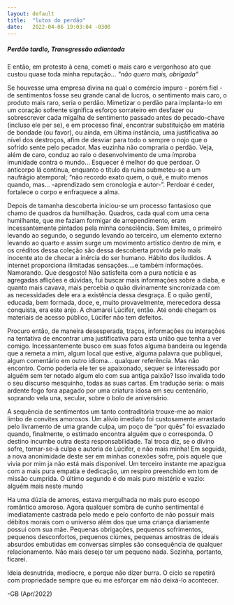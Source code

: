 ```yaml
---
layout: default
title:  "lutos do perdão"
date:   2022-04-06 19:03:04 -0300
---
```



##### Perdão tardio, Transgressão adiantada
  

E então, em protesto à cena, cometi o mais caro e vergonhoso ato que custou quase toda minha reputação...
_"não quero mais, obrigada"_
  
Se houvesse uma empresa divina na qual o comércio impuro - porém fiel - de sentimentos fosse seu grande canal de lucros,
o sentimento mais caro, o produto mais raro, seria o perdão. 
Mimetizar o perdão para implanta-lo em um coração sofrente significa esforço sorrateiro em desfazer ou sobrescrever cada migalha de sentimento passado antes do pecado-chave (incluso ele per se), e em processo final, encontrar substituição
em matéria de bondade (ou favor), ou ainda, em última instância, uma justificativa ao nível dos destroços, afim de desviar 
para todo o sempre o nojo que o sofrido sente pelo pecador. Mas euzinha não compraria o perdão. 
Veja, além de caro, conduz ao ralo o desenvolvimento de uma ímproba imunidade contra o mundo... Esquecer é melhor do que perdoar. 
O anticorpo lá continua, enquanto o título da ruína submeteu-se a um naufrágio atemporal; 
“não recordo exato quem, o quê, e muito menos quando, mas... -aprendizado sem cronologia e autor-”.
Perdoar é ceder, fortalece o corpo e enfraquece a alma.
  
Depois de tamanha descoberta iniciou-se um processo fantasioso que chamo de quadros da humilhação.
Quadros, cada qual com uma cena humilhante, que me faziam formigar de arrependimento, eram incessantemente pintados pela minha consciência. Sem limites, o primeiro levando ao segundo, o segundo levando ao terceiro, 
um elemento externo levando ao quarto e assim surge um movimento artístico dentro de mim, e os créditos dessa coleção
são dessa descoberta provida pelo mais inocente ato de checar a inércia do ser humano. Hábito dos iludidos.
A internet proporciona ilimitadas sensações....e também informações. Namorando. Que desgosto!
Não satisfeita com a pura notícia e as agregadas aflições e dúvidas, fui buscar mais informações sobre a diaba, e quanto mais cavava, mais percebia o quão divinamente sincronizada com as necessidades dele era a existência dessa desgraça.
E o quão gentil, educada, bem formada, doce, e, muito provavelmente, merecedora dessa conquista, era este anjo. A chamarei Lúcifer, então.
Até onde chegam os materiais de acesso público, Lúcifer não tem defeitos.
  
 Procuro então, de maneira desesperada, traços, informações ou interações na tentativa de encontrar uma justificativa para esta união
 que tenha a ver comigo.
 Incessantemente busco em suas fotos alguma bandeira ou legenda que a remeta a mim,
 algum local que estive, alguma palavra que publiquei, algum comentário em outro idioma... qualquer referência.
 Mas não encontro. Como poderia ele ter se apaixonado, sequer se interessado por alguém sem ter notado algum elo com sua antiga paixão?
 Isso invalida todo o seu discurso mesquinho, todas as suas cartas.
 Em tradução seria: o mais ardente fogo fora apagado por uma criatura idosa em seu centenário, soprando vela una, secular, sobre o bolo de aniversário.
  
A sequência de sentimentos um tanto contraditória trouxe-me ao maior limbo de convites amorosos.
Um alívio imediato foi custosamente arrastado pelo livramento de uma grande culpa, um poço de “por quês” foi esvaziado quando,
finalmente, o estimado encontra alguém que o corresponda.
O destino incumbe outra desta responsabilidade.
Tal troca diz, se o divino sofre, tornar-se-á culpa e autoria de Lúcifer, e não mais minha! 
Em seguida, a nova anonimidade deste ser em minhas conexões sofre, pois aquele que vivia por mim ja não está mais disponível.
Um terceiro instante me apazigua com a mais pura empatia e dedicação, um respiro preenchido em tom de missão cumprida.
O último segundo é do mais puro mistério e vazio: alguém mais neste mundo
  
Ha uma dúzia de amores, estava mergulhada no mais puro escopo romântico amoroso.
Agora qualquer sombra de cunho sentimental é imediatamente castrada pelo medo e pelo conforto de não possuir mais débitos morais com o universo além dos que uma criança diariamente possui com sua mãe.
Pequenas obrigações, pequenos sofrimentos, pequenos desconfortos, pequenos ciúmes, pequenas amostras de ideais absurdos embutidas em conversas simples são consequência de qualquer relacionamento. 
Não mais desejo ter um pequeno nada.
Sozinha, portanto, ficarei.
  
Ideia desnutrida, medíocre, e porque não dizer burra. O ciclo se repetirá com propriedade sempre que eu me esforçar em não deixá-lo acontecer.
  


-GB (Apr/2022)
